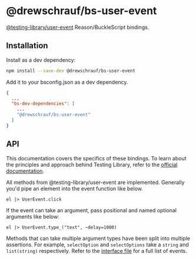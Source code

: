 # @drewschrauf/bs-user-event

[@testing-library/user-event](https://github.com/testing-library/user-event) Reason/BuckleScript bindings.

## Installation

Install as a dev dependency:

```sh
npm install --save-dev @drewschrauf/bs-user-event
```

Add it to your bsconfig.json as a dev dependency.

```json
{
  ...
  "bs-dev-dependencies": [
    ...
    "@drewschrauf/bs-user-event"
  ]
}
```

## API

This documentation covers the specifics of these bindings. To learn about the principles and approach behind Testing Library, refer to the [official documentation](https://testing-library.com/).

All methods from @testing-library/user-event are implemented. Generally you'd pipe an element into the event function like below.

```reason
el |> UserEvent.click
```

If the event can take an argument, pass positional and named optional arguments like below:

```reason
el |> UserEvent.type_("text", ~delay=1000)
```

Methods that can take multiple argument types have been split into multiple assertions. For example, `selectOption` and `selectOptions` take a `string` and `list(string)` respectively. Refer to the [interface file](https://github.com/drewschrauf/bs-testing-library/blob/master/packages/bs-user-event/src/UserEvent.rei) for a full list of events.